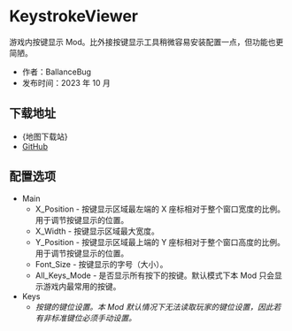 # KeystrokeViewer

游戏内按键显示 Mod。比外接按键显示工具稍微容易安装配置一点，但功能也更简陋。

- 作者：BallanceBug
- 发布时间：2023 年 10 月

## 下载地址

- {地图下载站}
- [GitHub](https://github.com/Xenapte/MyBMLMods)

## 配置选项

- Main
  * X_Position - 按键显示区域最左端的 X 座标相对于整个窗口宽度的比例。用于调节按键显示的位置。
  * X_Width - 按键显示区域最大宽度。
  * Y_Position - 按键显示区域最上端的 Y 座标相对于整个窗口高度的比例。用于调节按键显示的位置。
  * Font_Size - 按键显示的字号（大小）。
  * All_Keys_Mode - 是否显示所有按下的按键。默认模式下本 Mod 只会显示游戏内最常用的按键。
- Keys
  * *按键的键位设置。本 Mod 默认情况下无法读取玩家的键位设置，因此若有非标准键位必须手动设置。*

